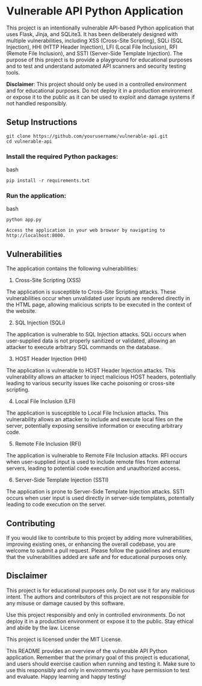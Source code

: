 # Vulnerable API Python Application

This project is an intentionally vulnerable API-based Python application that uses Flask, Jinja, and SQLite3. It has been deliberately designed with multiple vulnerabilities, including XSS (Cross-Site Scripting), SQLi (SQL Injection), HHI (HTTP Header Injection), LFI (Local File Inclusion), RFI (Remote File Inclusion), and SSTI (Server-Side Template Injection). The purpose of this project is to provide a playground for educational purposes and to test and understand automated API scanners and security testing tools.

**Disclaimer**: This project should only be used in a controlled environment and for educational purposes. Do not deploy it in a production environment or expose it to the public as it can be used to exploit and damage systems if not handled responsibly.

## Setup Instructions

```
git clone https://github.com/yourusername/vulnerable-api.git
cd vulnerable-api
```

### Install the required Python packages:

bash

```
pip install -r requirements.txt
```

### Run the application:

bash

```    
python app.py

Access the application in your web browser by navigating to http://localhost:8000.
```

## Vulnerabilities

The application contains the following vulnerabilities:

1. Cross-Site Scripting (XSS)

The application is susceptible to Cross-Site Scripting attacks. These vulnerabilities occur when unvalidated user inputs are rendered directly in the HTML page, allowing malicious scripts to be executed in the context of the website.

2. SQL Injection (SQLi)

The application is vulnerable to SQL Injection attacks. SQLi occurs when user-supplied data is not properly sanitized or validated, allowing an attacker to execute arbitrary SQL commands on the database.

3. HOST Header Injection (HHI)

The application is vulnerable to HOST Header Injection attacks. This vulnerability allows an attacker to inject malicious HOST headers, potentially leading to various security issues like cache poisoning or cross-site scripting.

4. Local File Inclusion (LFI)

The application is susceptible to Local File Inclusion attacks. This vulnerability allows an attacker to include and execute local files on the server, potentially exposing sensitive information or executing arbitrary code.

5. Remote File Inclusion (RFI)

The application is vulnerable to Remote File Inclusion attacks. RFI occurs when user-supplied input is used to include remote files from external servers, leading to potential code execution and unauthorized access.

6. Server-Side Template Injection (SSTI)

The application is prone to Server-Side Template Injection attacks. SSTI occurs when user input is used directly in server-side templates, potentially leading to code execution on the server.

## Contributing

If you would like to contribute to this project by adding more vulnerabilities, improving existing ones, or enhancing the overall codebase, you are welcome to submit a pull request. Please follow the guidelines and ensure that the vulnerabilities added are safe and for educational purposes only.

## Disclaimer

This project is for educational purposes only. Do not use it for any malicious intent. The authors and contributors of this project are not responsible for any misuse or damage caused by this software.

Use this project responsibly and only in controlled environments. Do not deploy it in a production environment or expose it to the public. Stay ethical and abide by the law.
License

This project is licensed under the MIT License.

This README provides an overview of the vulnerable API Python application. Remember that the primary goal of this project is educational, and users should exercise caution when running and testing it. Make sure to use this responsibly and only in environments you have permission to test and evaluate. Happy learning and happy testing!